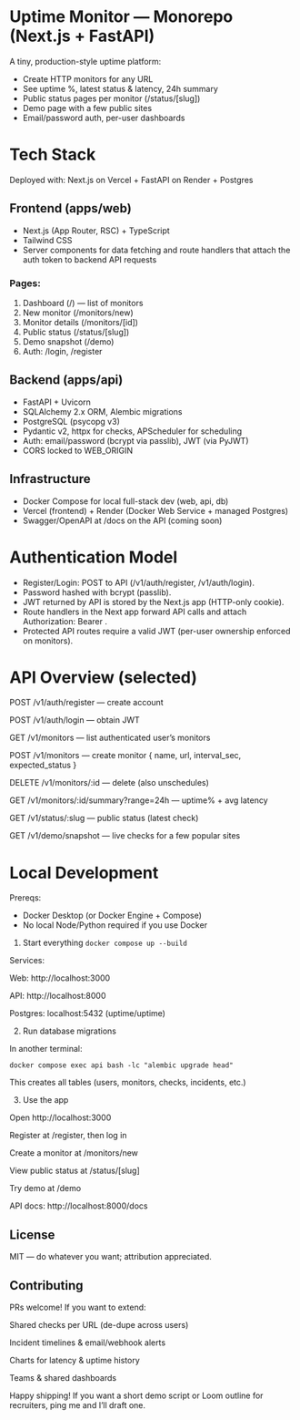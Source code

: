 # Uptime Monitor — Monorepo (Next.js + FastAPI)

A tiny, production-style uptime platform:

- Create HTTP monitors for any URL
- See uptime %, latest status & latency, 24h summary
- Public status pages per monitor (/status/[slug])
- Demo page with a few public sites
- Email/password auth, per-user dashboards


# Tech Stack
Deployed with: Next.js on Vercel + FastAPI on Render + Postgres

## Frontend (apps/web)

- Next.js (App Router, RSC) + TypeScript
- Tailwind CSS
- Server components for data fetching and route handlers that attach the auth token to backend API requests


### Pages:

1. Dashboard (/) — list of monitors
2. New monitor (/monitors/new)
3. Monitor details (/monitors/[id])
4. Public status (/status/[slug])
5. Demo snapshot (/demo)
6. Auth: /login, /register

## Backend (apps/api)

- FastAPI + Uvicorn
- SQLAlchemy 2.x ORM, Alembic migrations
- PostgreSQL (psycopg v3)
- Pydantic v2, httpx for checks, APScheduler for scheduling
- Auth: email/password (bcrypt via passlib), JWT (via PyJWT)
- CORS locked to WEB_ORIGIN

## Infrastructure

- Docker Compose for local full-stack dev (web, api, db)
- Vercel (frontend) + Render (Docker Web Service + managed Postgres)
- Swagger/OpenAPI at /docs on the API (coming soon)


# Authentication Model

- Register/Login: POST to API (/v1/auth/register, /v1/auth/login).
- Password hashed with bcrypt (passlib).
- JWT returned by API is stored by the Next.js app (HTTP-only cookie).
- Route handlers in the Next app forward API calls and attach Authorization: Bearer <token>.
- Protected API routes require a valid JWT (per-user ownership enforced on monitors).

# API Overview (selected)

POST /v1/auth/register — create account

POST /v1/auth/login — obtain JWT

GET /v1/monitors — list authenticated user’s monitors

POST /v1/monitors — create monitor { name, url, interval_sec, expected_status }

DELETE /v1/monitors/:id — delete (also unschedules)

GET /v1/monitors/:id/summary?range=24h — uptime% + avg latency

GET /v1/status/:slug — public status (latest check)

GET /v1/demo/snapshot — live checks for a few popular sites


# Local Development
Prereqs:
- Docker Desktop (or Docker Engine + Compose)
- No local Node/Python required if you use Docker

1) Start everything
```docker compose up --build```


Services:

Web: http://localhost:3000

API: http://localhost:8000

Postgres: localhost:5432 (uptime/uptime)

2) Run database migrations

In another terminal:

```docker compose exec api bash -lc "alembic upgrade head"```


This creates all tables (users, monitors, checks, incidents, etc.)

3) Use the app

Open http://localhost:3000

Register at /register, then log in

Create a monitor at /monitors/new

View public status at /status/[slug]

Try demo at /demo

API docs: http://localhost:8000/docs


## License

MIT — do whatever you want; attribution appreciated.

## Contributing

PRs welcome! If you want to extend:

Shared checks per URL (de-dupe across users)

Incident timelines & email/webhook alerts

Charts for latency & uptime history

Teams & shared dashboards

Happy shipping! If you want a short demo script or Loom outline for recruiters, ping me and I’ll draft one.